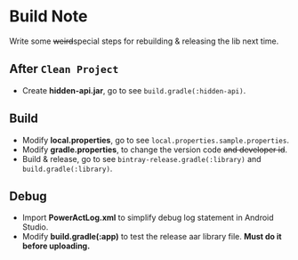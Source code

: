 # Build Note

Write some ~~weird~~special steps for rebuilding & releasing the lib next time.

## After `Clean Project`
* Create **hidden-api.jar**, go to see `build.gradle(:hidden-api)`.

## Build
* Modify **local.properties**, go to see `local.properties.sample.properties`.
* Modify **gradle.properties**, to change the version code ~~and developer id~~.
* Build & release, go to see `bintray-release.gradle(:library)` and `build.gradle(:library)`.

## Debug
* Import **PowerActLog.xml** to simplify debug log statement in Android Studio.
* Modify **build.gradle(:app)** to test the release aar library file. **Must do it before uploading.**